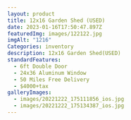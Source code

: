 ```yaml
---
layout: product
title: 12x16 Garden Shed (USED)
date: 2023-01-16T17:50:47.897Z
featuredImg: images/122122.jpg
imgAlt: "1216"
Categories: inventory
description: 12x16 Garden Shed(USED)
standardFeatures:
  - 6ft Double Door
  - 24x36 Aluminum Window
  - 50 Miles Free Delivery
  - $4000+tax
galleryImages:
  - images/20221222_175111856_ios.jpg
  - images/20221222_175134387_ios.jpg
---
```

